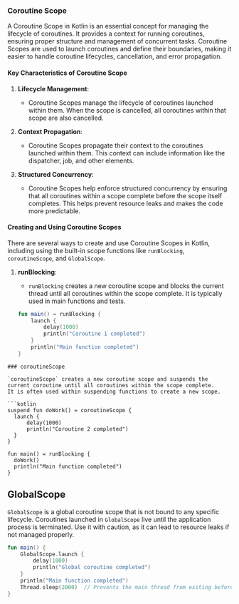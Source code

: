 ### Coroutine Scope

A Coroutine Scope in Kotlin is an essential concept for managing the lifecycle of coroutines. 
It provides a context for running coroutines, ensuring proper structure and management of concurrent tasks. 
Coroutine Scopes are used to launch coroutines and define their boundaries, making it easier to handle coroutine lifecycles, cancellation, and error propagation.

#### Key Characteristics of Coroutine Scope

1. **Lifecycle Management**:
   - Coroutine Scopes manage the lifecycle of coroutines launched within them. When the scope is cancelled, 
     all coroutines within that scope are also cancelled.

2. **Context Propagation**:
   - Coroutine Scopes propagate their context to the coroutines launched within them. This context can include 
     information like the dispatcher, job, and other elements.

3. **Structured Concurrency**:
   - Coroutine Scopes help enforce structured concurrency by ensuring that all coroutines within a scope complete 
     before the scope itself completes. This helps prevent resource leaks and makes the code more predictable.

#### Creating and Using Coroutine Scopes

There are several ways to create and use Coroutine Scopes in Kotlin, including using the built-in scope functions like 
`runBlocking`, `coroutineScope`, and `GlobalScope`.

1. **runBlocking**:
   - `runBlocking` creates a new coroutine scope and blocks the current thread until all coroutines within the scope 
     complete. It is typically used in main functions and tests.
   
   ```kotlin
   fun main() = runBlocking {
       launch {
           delay(1000)
           println("Coroutine 1 completed")
       }
       println("Main function completed")
   }
  ```
### coroutineScope

`coroutineScope` creates a new coroutine scope and suspends the current coroutine until all coroutines within the scope complete. 
It is often used within suspending functions to create a new scope.

```kotlin
suspend fun doWork() = coroutineScope {
    launch {
        delay(1000)
        println("Coroutine 2 completed")
    }
}

fun main() = runBlocking {
    doWork()
    println("Main function completed")
}
```
## GlobalScope

`GlobalScope` is a global coroutine scope that is not bound to any specific lifecycle. Coroutines launched in `GlobalScope` 
live until the application process is terminated. Use it with caution, as it can lead to resource leaks if not managed properly.

```kotlin
fun main() {
    GlobalScope.launch {
        delay(1000)
        println("Global coroutine completed")
    }
    println("Main function completed")
    Thread.sleep(2000)  // Prevents the main thread from exiting before the coroutine completes
}
```
